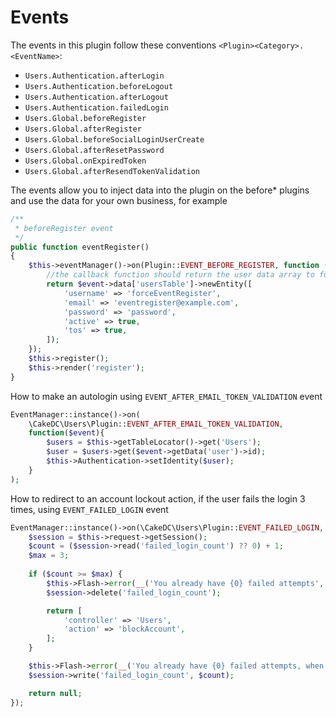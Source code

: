 Events
======

The events in this plugin follow these conventions `<Plugin><Category>.<EventName>`:

* `Users.Authentication.afterLogin`
* `Users.Authentication.beforeLogout`
* `Users.Authentication.afterLogout`
* `Users.Authentication.failedLogin`
* `Users.Global.beforeRegister`
* `Users.Global.afterRegister`
* `Users.Global.beforeSocialLoginUserCreate`
* `Users.Global.afterResetPassword`
* `Users.Global.onExpiredToken`
* `Users.Global.afterResendTokenValidation`

The events allow you to inject data into the plugin on the before* plugins and use the data for your
own business, for example

```php
/**
 * beforeRegister event
 */
public function eventRegister()
{
    $this->eventManager()->on(Plugin::EVENT_BEFORE_REGISTER, function ($event) {
        //the callback function should return the user data array to force register
        return $event->data['usersTable']->newEntity([
            'username' => 'forceEventRegister',
            'email' => 'eventregister@example.com',
            'password' => 'password',
            'active' => true,
            'tos' => true,
        ]);
    });
    $this->register();
    $this->render('register');
}
```

How to make an autologin using `EVENT_AFTER_EMAIL_TOKEN_VALIDATION` event
```php
EventManager::instance()->on(
    \CakeDC\Users\Plugin::EVENT_AFTER_EMAIL_TOKEN_VALIDATION,
    function($event){
        $users = $this->getTableLocator()->get('Users');
        $user = $users->get($event->getData('user')->id);
        $this->Authentication->setIdentity($user);
    }
);
```

How to redirect to an account lockout action, if the user fails the login 3 times, using `EVENT_FAILED_LOGIN` event
```php
EventManager::instance()->on(\CakeDC\Users\Plugin::EVENT_FAILED_LOGIN, function ($event) {
    $session = $this->request->getSession();
    $count = ($session->read('failed_login_count') ?? 0) + 1;
    $max = 3;
    
    if ($count >= $max) {
        $this->Flash->error(__('You already have {0} failed attempts', $max));
        $session->delete('failed_login_count');

        return [
            'controller' => 'Users',
            'action' => 'blockAccount',
        ];
    }

    $this->Flash->error(__('You already have {0} failed attempts, when reach {1} your account will be blocked', $count, $max));
    $session->write('failed_login_count', $count);

    return null;
});
```
